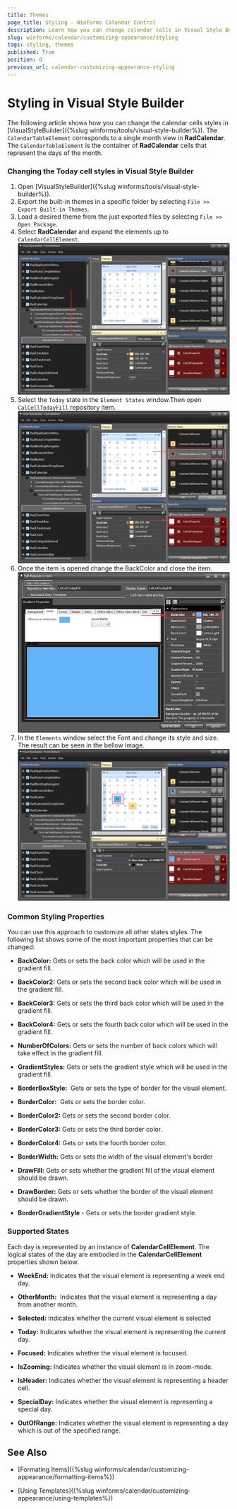 ```yaml
---
title: Themes
page_title: Styling - WinForms Calendar Control
description: Learn how you can change calendar cells in Visual Style Builder.
slug: winforms/calendar/customizing-appearance/styling
tags: styling, themes
published: True
position: 0
previous_url: calendar-customizing-appearance-styling
---
```


# Styling in Visual Style Builder

The following article shows how you can change the calendar cells styles in [VisualStyleBuilder]({%slug winforms/tools/visual-style-builder%}). The `CalendarTableElement` corresponds to a single month view in __RadCalendar__. The `CalendarTableElement` is the container of __RadCalendar__ cells that represent the days of the month. 


### Changing the Today cell styles in Visual Style Builder

1. Open [VisualStyleBuilder]({%slug winforms/tools/visual-style-builder%}).
2. Export the built-in themes in a specific folder by selecting `File >> Export Built-in Themes`.
3. Load a desired theme from the just exported files by selecting `File >> Open Package`.
4. Select __RadCalendar__ and expand the elements up to `CalendarCellElement`.
   ![calendar-themes001](images/calendar-themes001.png)
5. Select the `Today` state in the `Element States` window.Then open `CalCellTodayFill` repository item.
   ![calendar-themes002](images/calendar-themes002.png)
6. Once the item is opened change the BackColor and close the item.
   ![calendar-themes003](images/calendar-themes003.png)
7. In the `Elements` window select the Font and change its style and sizе. The result can be seen in the bellow image.
   ![calendar-themes004](images/calendar-themes004.png)


### Common Styling Properties

You can use this approach to customize all other states styles. The following list shows some of the most important properties that can be changed:

* __BackColor:__ Gets or sets the back color which will be used in the gradient fill. 


* __BackColor2:__ Gets or sets the second back color which will be used in the gradient fill. 


* __BackColor3:__ Gets or sets the third back color which will be used in the gradient fill. 

* __BackColor4:__ Gets or sets the fourth back color which will be used in the gradient fill. 

* __NumberOfColors:__ Gets or sets the number of back colors which will take effect in the gradient fill. 

* __GradientStyles:__ Gets or sets the gradient style which will be used in the gradient fill. 

* __BorderBoxStyle:__  Gets or sets the type of border for the visual element. 

* __BorderColor:__  Gets or sets the border color. 

* __BorderColor2:__ Gets or sets the second border color. 

* __BorderColor3:__ Gets or sets the third border color. 

* __BorderColor4:__ Gets or sets the fourth border color. 

* __BorderWidth:__ Gets or sets the width of the visual element's border 

* __DrawFill:__ Gets or sets whether the gradient fill of the visual element should be drawn. 

* __DrawBorder:__ Gets or sets whether the border of the visual element should be drawn. 

* __BorderGradientStyle__ - Gets or sets the border gradient style.

### Supported States 

Each day is represented by an instance of __CalendarCellElement__. The logical states of the day are embodied in the __CalendarCellElement__ properties shown below. 

* __WeekEnd:__ Indicates that the visual element is representing a week end day. 

* __OtherMonth:__  Indicates that the visual element is representing a day from another month. 


* __Selected:__ Indicates whether the current visual element is selected 

* __Today:__ Indicates whether the visual element is representing the current day. 

* __Focused:__ Indicates whether the visual element is focused. 

* __IsZooming:__ Indicates whether the visual element is in zoom-mode. 

* __IsHeader:__ Indicates whether the visual element is representing a header cell. 

* __SpecialDay:__ Indicates whether the visual element is representing a special day. 

* __OutOfRange:__ Indicates whether the visual element is representing a day which is out of the specified range.

## See Also

* [Formating Items]({%slug winforms/calendar/customizing-appearance/formatting-items%})

* [Using Templates]({%slug winforms/calendar/customizing-appearance/using-templates%})
 

